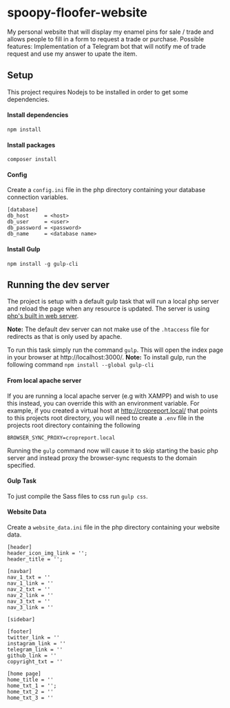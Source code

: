 # spoopy-floofer-website
My personal website that will display my enamel pins for sale / trade and allows people to fill in a form to request a trade or purchase. Possible features: Implementation of a Telegram bot that will notify me of trade request and use my answer to upate the item.  

## Setup
This project requires Nodejs to be installed in order to get some dependencies.

#### Install dependencies
```
npm install
```

#### Install packages
```
composer install
```

#### Config
Create a `config.ini` file in the php directory containing your database connection variables.
```
[database]
db_host     = <host>
db_user     = <user>
db_password = <password>
db_name     = <database name>
```
#### Install Gulp
```
npm install -g gulp-cli
```

## Running the dev server
The project is setup with a default gulp task that will run a local php server and reload the page when any resource is updated. The server is using [php's built in web server](https://www.php.net/manual/en/features.commandline.webserver.php).

**Note:** The default dev server can not make use of the `.htaccess` file for redirects as that is only used by apache.

To run this task simply run the command `gulp`. This will open the index page in your browser at http://localhost:3000/.
**Note:** To install gulp, run the following command `npm install --global gulp-cli`

#### From local apache server
If you are running a local apache server (e.g with XAMPP) and wish to use this instead, you can override this with an environment variable. For example, if you created a virtual host at http://cropreport.local/ that points to this projects root directory, you will need to create a `.env` file in the projects root directory containing the following
```
BROWSER_SYNC_PROXY=cropreport.local
```
Running the `gulp` command now will cause it to skip starting the basic php server and instead proxy the browser-sync requests to the domain specified.

#### Gulp Task
To just compile the Sass files to css run `gulp css`.

#### Website Data
Create a `website_data.ini` file in the php directory containing your website data.
```
[header]
header_icon_img_link = '';
header_title = '';

[navbar]
nav_1_txt = ''
nav_1_link = ''
nav_2_txt = ''
nav_2_link = ''
nav_3_txt = ''
nav_3_link = ''

[sidebar]

[footer]
twitter_link = ''
instagram_link = ''
telegram_link = ''
github_link = ''
copyright_txt = ''

[home page]
home_title = ''
home_txt_1 = '';
home_txt_2 = ''
home_txt_3 = ''

```
